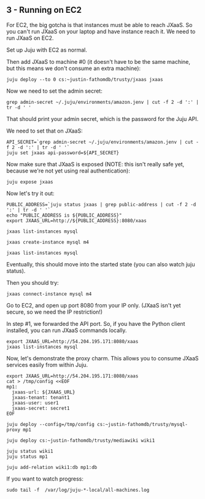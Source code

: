 ## 3 - Running on EC2

For EC2, the big gotcha is that instances must be able to reach JXaaS.  So you can't
run JXaaS on your laptop and have instance reach it.  We need to run JXaaS on EC2.

Set up Juju with EC2 as normal.

Then add JXaaS to machine #0 (it doesn't have to be the same machine, but this means we
don't consume an extra machine):
```
juju deploy --to 0 cs:~justin-fathomdb/trusty/jxaas jxaas
```

Now we need to set the admin secret:

```
grep admin-secret ~/.juju/environments/amazon.jenv | cut -f 2 -d ':' | tr -d ' '
```

That should print your admin secret, which is the password for the Juju API.

We need to set that on JXaaS:

```
API_SECRET=`grep admin-secret ~/.juju/environments/amazon.jenv | cut -f 2 -d ':' | tr -d ' '`
juju set jxaas api-password=${API_SECRET}
```

Now make sure that JXaaS is exposed (NOTE: this isn't really safe yet, because
we're not yet using real authentication):

```
juju expose jxaas
```

Now let's try it out:

```
PUBLIC_ADDRESS=`juju status jxaas | grep public-address | cut -f 2 -d ':' | tr -d ' '`
echo "PUBLIC_ADDRESS is ${PUBLIC_ADDRESS}"
export JXAAS_URL=http://${PUBLIC_ADDRESS}:8080/xaas

jxaas list-instances mysql

jxaas create-instance mysql m4

jxaas list-instances mysql
```


Eventually, this should move into the started state (you can also watch juju status).

Then you should try:

```
jxaas connect-instance mysql m4
```
Go to EC2, and open up port 8080 from your IP only. (JXaaS isn't yet secure,
so we need the IP restriction!)

In step #1, we forwarded the API port.  So, if you have the Python client
installed, you can run JXaaS commands locally.

```
export JXAAS_URL=http://54.204.195.171:8080/xaas
jxaas list-instances mysql
```


Now, let's demonstrate the proxy charm.  This allows you to consume JXaaS services easily
from within Juju.
   
```
export JXAAS_URL=http://54.204.195.171:8080/xaas
cat > /tmp/config <<EOF
mp1:
  jxaas-url: ${JXAAS_URL}
  jxaas-tenant: tenant1
  jxaas-user: user1
  jxaas-secret: secret1
EOF

juju deploy --config=/tmp/config cs:~justin-fathomdb/trusty/mysql-proxy mp1

juju deploy cs:~justin-fathomdb/trusty/mediawiki wiki1

juju status wiki1
juju status mp1

juju add-relation wiki1:db mp1:db
```

If you want to watch progress:

```
sudo tail -f  /var/log/juju-*-local/all-machines.log 
```